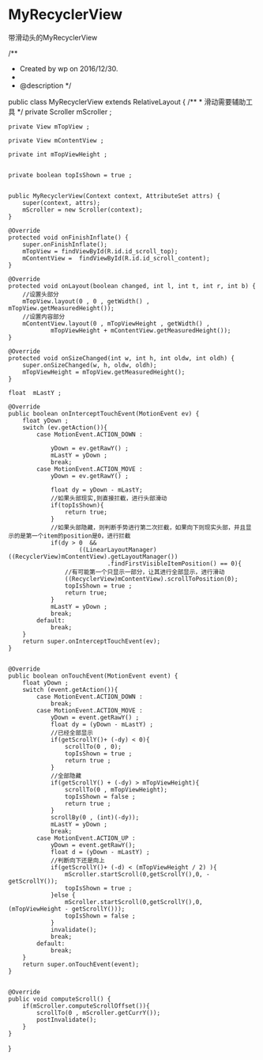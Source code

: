 # MyRecyclerView
带滑动头的MyRecyclerView

/**
 * Created by wp on 2016/12/30.
 *
 * @description
 */

public class MyRecyclerView extends RelativeLayout {
    /**
     * 滑动需要辅助工具
     */
    private Scroller mScroller ;

    private View mTopView ;

    private View mContentView ;

    private int mTopViewHeight ;


    private boolean topIsShown = true ;


    public MyRecyclerView(Context context, AttributeSet attrs) {
        super(context, attrs);
        mScroller = new Scroller(context);
    }

    @Override
    protected void onFinishInflate() {
        super.onFinishInflate();
        mTopView = findViewById(R.id.id_scroll_top);
        mContentView =  findViewById(R.id.id_scroll_content);
    }

    @Override
    protected void onLayout(boolean changed, int l, int t, int r, int b) {
        //设置头部分
        mTopView.layout(0 , 0 , getWidth() , mTopView.getMeasuredHeight());
        //设置内容部分
        mContentView.layout(0 , mTopViewHeight , getWidth() ,
                mTopViewHeight + mContentView.getMeasuredHeight());
    }

    @Override
    protected void onSizeChanged(int w, int h, int oldw, int oldh) {
        super.onSizeChanged(w, h, oldw, oldh);
        mTopViewHeight = mTopView.getMeasuredHeight();
    }

    float  mLastY ;

    @Override
    public boolean onInterceptTouchEvent(MotionEvent ev) {
        float yDown ;
        switch (ev.getAction()){
            case MotionEvent.ACTION_DOWN :

                yDown = ev.getRawY() ;
                mLastY = yDown ;
                break;
            case MotionEvent.ACTION_MOVE :
                yDown = ev.getRawY() ;

                float dy = yDown - mLastY;
                //如果头部现实,则直接拦截，进行头部滑动
                if(topIsShown){
                    return true;
                }
                //如果头部隐藏，则判断手势进行第二次拦截，如果向下则现实头部，并且显示的是第一个item的position是0，进行拦截
                if(dy > 0  &&
                        ((LinearLayoutManager)((RecyclerView)mContentView).getLayoutManager())
                                .findFirstVisibleItemPosition() == 0){
                    //有可能第一个只显示一部分，让其进行全部显示，进行滑动
                    ((RecyclerView)mContentView).scrollToPosition(0);
                    topIsShown = true ;
                    return true;
                }
                mLastY = yDown ;
                break;
            default:
                break;
        }
        return super.onInterceptTouchEvent(ev);
    }


    @Override
    public boolean onTouchEvent(MotionEvent event) {
        float yDown ;
        switch (event.getAction()){
            case MotionEvent.ACTION_DOWN :
                break;
            case MotionEvent.ACTION_MOVE :
                yDown = event.getRawY() ;
                float dy = (yDown - mLastY) ;
                //已经全部显示
                if(getScrollY()+ (-dy) < 0){
                    scrollTo(0 , 0);
                    topIsShown = true ;
                    return true ;
                }
                //全部隐藏
                if(getScrollY() + (-dy) > mTopViewHeight){
                    scrollTo(0 , mTopViewHeight);
                    topIsShown = false ;
                    return true ;
                }
                scrollBy(0 , (int)(-dy));
                mLastY = yDown ;
                break;
            case MotionEvent.ACTION_UP :
                yDown = event.getRawY();
                float d = (yDown - mLastY) ;
                //判断向下还是向上
                if(getScrollY()+ (-d) < (mTopViewHeight / 2) ){
                    mScroller.startScroll(0,getScrollY(),0, -getScrollY());
                    topIsShown = true ;
                }else {
                    mScroller.startScroll(0,getScrollY(),0, (mTopViewHeight - getScrollY()));
                    topIsShown = false ;
                }
                invalidate();
                break;
            default:
                break;
        }
        return super.onTouchEvent(event);
    }


    @Override
    public void computeScroll() {
        if(mScroller.computeScrollOffset()){
            scrollTo(0 , mScroller.getCurrY());
            postInvalidate();
        }
    }
}

